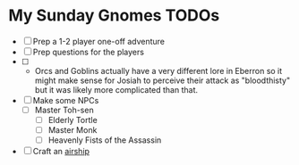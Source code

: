 # My Sunday Gnomes TODOs

- [ ] Prep a 1-2 player one-off adventure
- [ ] Prep questions for the players
- [ ] - Orcs and Goblins actually have a very different lore in Eberron so it might make sense for Josiah to perceive their attack as "bloodthisty" but it was likely more complicated than that.
- [ ] Make some NPCs
  - [ ] Master Toh-sen
    - [ ] Elderly Tortle
    - [ ] Master Monk
    - [ ] Heavenly Fists of the Assassin
- [ ] Craft an [airship](https://www.amazon.com/Eberron-Elemental-Pathfinder-Warhammer-Tabletop/dp/B081HYQG3C/ref=asc_df_B081HYQG3C?tag=bngsmtphsnus-20&linkCode=df0&hvadid=79920869053533&hvnetw=s&hvqmt=e&hvbmt=be&hvdev=c&hvlocint=&hvlocphy=&hvtargid=pla-4583520395977295&psc=1)